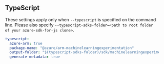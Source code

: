 ## TypeScript

These settings apply only when `--typescript` is specified on the command line.
Please also specify `--typescript-sdks-folder=<path to root folder of your azure-sdk-for-js clone>`.

``` yaml $(typescript)
typescript:
  azure-arm: true
  package-name: "@azure/arm-machinelearningexperimentation"
  output-folder: "$(typescript-sdks-folder)/sdk/machinelearningexperimentation/arm-machinelearningexperimentation"
  generate-metadata: true
```
